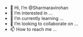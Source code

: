 - 👋 Hi, I’m @Sharmaravirohan
- 👀 I’m interested in ...
- 🌱 I’m currently learning ...
- 💞️ I’m looking to collaborate on ...
- 📫 How to reach me ...

<!---
Sharmaravirohan/Sharmaravirohan is a ✨ special ✨ repository because its `README.md` (this file) appears on your GitHub profile.
You can click the Preview link to take a look at your changes.
--->
